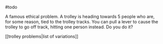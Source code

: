 #todo

A famous ethical problem. A trolley is heading towards 5 people who are, for some reason, tied to the trolley tracks. You can pull a lever to cause the trolley to go off track, hitting one person instead. Do you do it?

[[trolley problems|list of variations]]
